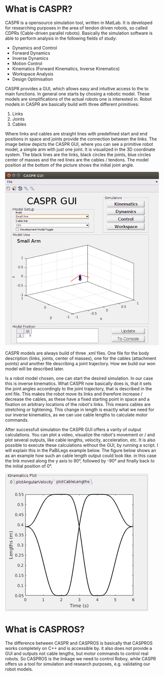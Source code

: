 # What is CASPR?
CASPR is a opensource simulation tool, written in MatLab. It is developed for researching purposes in the area of tendon driven robots, so called CDPRs (Cable-driven parallel robots). Basically the simulation software is able to perform analysis in the following fields of study:

* Dynamics and Control
* Forward Dynamics
* Inverse Dynamics
* Motion Control
* Kinematics (Forward Kinematics, Inverse Kinematics)
* Workspace Analysis
* Design Optimisation

CASPR provides a GUI, which allows easy and intuitive access to the to main functions.
In general one starts by chosing a robotic model. These models are simplifications of the actual robots one is interested in. Robot models in CASPR are basically build with three different primitives:

1. Links
2. Joints
3. Cables

Where links and cables are straight lines with predefined start and end positions in space and joints provide the connection between the links. The image below depicts the CASPR GUI, where you can see a primitive robot model, a simple arm with just one joint. It is visualized in the 3D coordinate system. The black lines are the links, black circles the joints, blue circles center of masses and the red lines are the cables / tendons. The model position at the bottom of the picture shows the initial joint angle.

![Screenshot](img/caspr.png)

CASPR models are always build of three .xml files. One file for the body description (links, joints, center of masses), one for the cables (attachment points) and another file describing a joint trajectory. How we build our won model will be described later.

Is a robot model chosen, one can start the desired simulation. In our case this is inverse kinematics. What CASPR now basically does is, that it sets the joint angles accordingly to the joint trajectory, that is described in the xml file. This makes the robot move its links and therefore increase / decrease the cables, as these have a fixed starting point in space and a fixation on arbitrary locations of the robot's links. This means cables are stretching or tightening. This change in length is exactly what we need for our inverse kinematics, as we can use cable lengths to calculate motor commands.

After successfull simulation the CASPR GUI offers a varity of output calculations. You can plot a video, visualize the robot's movement or / and plot several outputs, like cable lengths, velocity, acceleration, etc. It is also possible to execute these calculations without the GUI, by running a script. I will explain this in the PaBiLegs example below. The figure below shows an as an example how such an cable length output could look like. in this case the link moved along the y axis to 90°, followed by -90° and finally back to the initial position of 0°.

![Screenshot](img/cable_plot.png)

# What is CASPROS?
The difference between CASPR and CASPROS is basically that CASPROS works completely on C++ and is accessible by. it also does not provide a GUI and outputs not cable lengths, but motor commands to control real robots. So CASPROS is the linkage we need to control Roboy, while CASPR offers us a tool for simulation and research purposes, e.g. validating our robot models.
